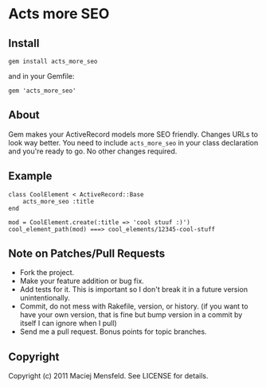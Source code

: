 # Acts more SEO

## Install

    gem install acts_more_seo

and in your Gemfile:
    
    gem 'acts_more_seo'

## About

Gem makes your ActiveRecord models more SEO friendly. Changes URLs to look way better. You need  to include `acts_more_seo` in your class declaration and you're ready to go. No other changes required.

## Example

    class CoolElement < ActiveRecord::Base
        acts_more_seo :title
    end

    mod = CoolElement.create(:title => 'cool stuuf :)')
    cool_element_path(mod) ===> cool_elements/12345-cool-stuff

## Note on Patches/Pull Requests
 
* Fork the project.
* Make your feature addition or bug fix.
* Add tests for it. This is important so I don't break it in a future version unintentionally.
* Commit, do not mess with Rakefile, version, or history.
  (if you want to have your own version, that is fine but bump version in a commit by itself I can ignore when I pull)
* Send me a pull request. Bonus points for topic branches.

## Copyright

Copyright (c) 2011 Maciej Mensfeld. See LICENSE for details.
